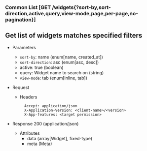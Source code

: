 ### Common List [GET /widgets{?sort-by,sort-direction,active,query,view-mode,page,per-page,no-pagination}]

## **Get list of widgets matches specified filters**

+ Parameters
    + `sort-by`: name (enum[name, created_at])
    + `sort-direction`: asc (enum[asc, desc])
    + active: true (boolean)
    + query: Widget name to search on (string)
    + `view-mode`: tab (enum[inline, tab])
    <!-- include(../pagination_parameters.md) -->

+ Request
    + Headers
    
            Accept: application/json
            X-Application-Version: <client-name>/<version>
            X-App-features: <target permission>

+ Response 200 (application/json)
    + Attributes
        + data (array[Widget], fixed-type)
        + meta (Meta)

<!-- include(../error_responses.md) -->
